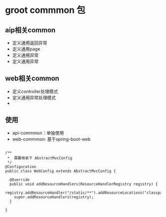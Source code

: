 # groot commmon 包

## aip相关common
* 定义通用返回异常
* 定义通用page
* 定义通用异常
* 定义通用异常


## web相关common
* 定义controller处理模式
* 定义通用异常处理模式
* 


## 使用
* api-commmon：单独使用
* web-commmon: 基于spring-boot-web
```

/**
 *  需要继承下 AbstractMvcConfig
 */
@Configuration
public class WebConfig extends AbstractMvcConfig {

  @Override
  public void addResourceHandlers(ResourceHandlerRegistry registry) {
    registry.addResourceHandler("/static/**").addResourceLocations("classpath:/static/");
    super.addResourceHandlers(registry);
  }

}

```

